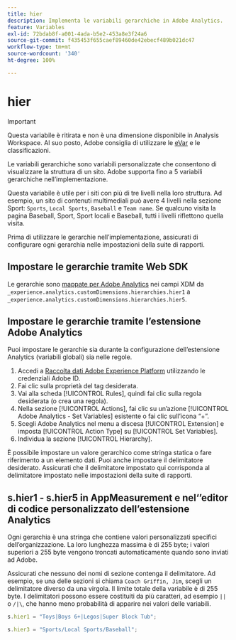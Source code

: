 ```yaml
---
title: hier
description: Implementa le variabili gerarchiche in Adobe Analytics.
feature: Variables
exl-id: 72bdab8f-a001-4ada-b5e2-453a8e3f24a6
source-git-commit: f435453f655caef89460de42ebecf489b021dc47
workflow-type: tm+mt
source-wordcount: '340'
ht-degree: 100%

---
```


# hier

>[!IMPORTANT]
>
>Questa variabile è ritirata e non è una dimensione disponibile in Analysis Workspace. Al suo posto, Adobe consiglia di utilizzare le [eVar](evar.md) e le classificazioni.

Le variabili gerarchiche sono variabili personalizzate che consentono di visualizzare la struttura di un sito. Adobe supporta fino a 5 variabili gerarchiche nell’implementazione.

Questa variabile è utile per i siti con più di tre livelli nella loro struttura. Ad esempio, un sito di contenuti multimediali può avere 4 livelli nella sezione Sport: `Sports`, `Local Sports`, `Baseball` e `Team name`. Se qualcuno visita la pagina Baseball, Sport, Sport locali e Baseball, tutti i livelli riflettono quella visita.

Prima di utilizzare le gerarchie nell’implementazione, assicurati di configurare ogni gerarchia nelle impostazioni della suite di rapporti.

## Impostare le gerarchie tramite Web SDK

Le gerarchie sono [mappate per Adobe Analytics](https://experienceleague.adobe.com/docs/analytics/implementation/aep-edge/variable-mapping.html?lang=it) nei campi XDM da `_experience.analytics.customDimensions.hierarchies.hier1` a `_experience.analytics.customDimensions.hierarchies.hier5`.

## Impostare le gerarchie tramite l’estensione Adobe Analytics

Puoi impostare le gerarchie sia durante la configurazione dell’estensione Analytics (variabili globali) sia nelle regole.

1. Accedi a [Raccolta dati Adobe Experience Platform](https://experience.adobe.com/data-collection) utilizzando le credenziali Adobe ID.
2. Fai clic sulla proprietà del tag desiderata.
3. Vai alla scheda [!UICONTROL Rules], quindi fai clic sulla regola desiderata (o crea una regola).
4. Nella sezione [!UICONTROL Actions], fai clic su un’azione [!UICONTROL Adobe Analytics - Set Variables] esistente o fai clic sull’icona “+”.
5. Scegli Adobe Analytics nel menu a discesa [!UICONTROL Extension] e imposta [!UICONTROL Action Type] su [!UICONTROL Set Variables].
6. Individua la sezione [!UICONTROL Hierarchy].

È possibile impostare un valore gerarchico come stringa statica o fare riferimento a un elemento dati. Puoi anche impostare il delimitatore desiderato. Assicurati che il delimitatore impostato qui corrisponda al delimitatore impostato nelle impostazioni della suite di rapporti.

## s.hier1 - s.hier5 in AppMeasurement e nel‘’editor di codice personalizzato dell’estensione Analytics

Ogni gerarchia è una stringa che contiene valori personalizzati specifici dell’organizzazione. La loro lunghezza massima è di 255 byte; i valori superiori a 255 byte vengono troncati automaticamente quando sono inviati ad Adobe.

Assicurati che nessuno dei nomi di sezione contenga il delimitatore. Ad esempio, se una delle sezioni si chiama `Coach Griffin, Jim`, scegli un delimitatore diverso da una virgola. Il limite totale della variabile è di 255 byte. I delimitatori possono essere costituiti da più caratteri, ad esempio `||` o `/|\`, che hanno meno probabilità di apparire nei valori delle variabili.

```js
s.hier1 = "Toys|Boys 6+|Legos|Super Block Tub";

s.hier3 = "Sports/Local Sports/Baseball";
```
